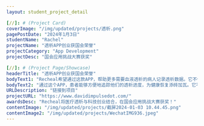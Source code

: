 ```yaml
---
layout: student_project_detail

[//]: # (Project Card)
coverImage: "/img/updated/projects/透析.png"
pagePostDate: "2024年1月3日"
studentName: "Rachel"
projectName: "透析APP创业获国会荣誉"
projectCategory: "App Development"
projectDesc: "国会应用挑战大赛获奖"

[//]: # (Project Page/Showcase)
headerTitle: "透析APP创业获国会荣誉"
bodyText1: "Recheal希望通过这款APP，帮助更多需要血液透析的病人记录透析数据。它不仅帮助了需要血液透析的病人，也为医疗科技的未来开辟了新的道路。这是一个科技创新与人文关怀相结合的典范，通过实际行动改善人们的生活。"
bodyText2: "通过这个APP，患者能够方便地追踪他们的透析进度，为健康恢复添砖加瓦。它不仅简化了数据记录流程，而且能够通过上传的数据，进行分析，使患者和家属能够更好地理解和参与治疗过程。"
URLDescription: "链接到项目"
projectURL: "https://www.davidimpulsedot.com/"
awardsDesc: "Recheal将医疗透析与科技创业结合，在国会应用挑战大赛获奖！"
contentImage: "/img/updated/projects/截屏2024-01-03 10.44.45.png"
contentImage2: "/img/updated/projects/WechatIMG936.jpeg"
---
```

